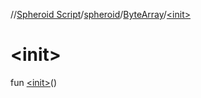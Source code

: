 //[Spheroid Script](../../index.md)/[spheroid](../index.md)/[ByteArray](index.md)/[&lt;init&gt;](-init-.md)



# &lt;init&gt;  
 
fun [&lt;init&gt;](-init-.md)()  



